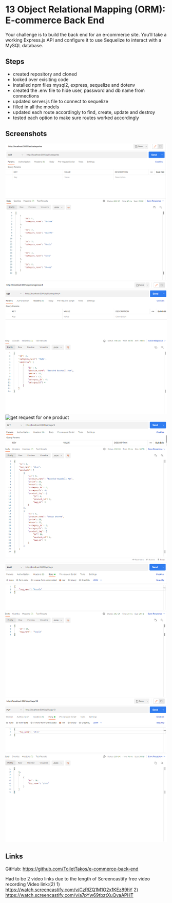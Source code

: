 # 13 Object Relational Mapping (ORM): E-commerce Back End

Your challenge is to build the back end for an e-commerce site. You’ll take a working Express.js API and configure it to use Sequelize to interact with a MySQL database.

## Steps

* created repository and cloned
* looked over exisiting code
* installed npm files mysql2, express, sequelize and dotenv
* created the .env file to hide user, password and db name from connections
* updated server.js file to connect to sequelize
* filled in all the models
* updated each route accordingly to find, create, update and destroy
* tested each option to make sure routes worked accordingly

## Screenshots
![get request for categories](./Assets/get-request-for-categories.png)
![get request for one category](./Assets/get-request-for-one-category.png)
![get request for one product](./Assets/get-request-for-one-product.png)
![get request for one tag](./Assets/get-request-for-one-tag.png)
![creating a new tag](./Assets/tag-post.png)
![updating the new tag](./Assets/update-tag.png)




## Links

GitHub: https://github.com/ToiletTakos/e-commerce-back-end

Had to be 2 video links due to the length of Screencastify free video recording
Video link:(2) 1) https://watch.screencastify.com/v/CzRlZQ1M1O2x1KEz89hY
               2) https://watch.screencastify.com/v/a7pYw69tbztXuQvaAPHT